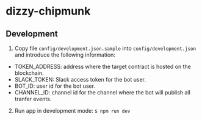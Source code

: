 # dizzy-chipmunk

Development
-----------

1. Copy file `config/development.json.sample` into `config/development.json` and introduce the following information:
  - TOKEN_ADDRESS: address where the target contract is hosted on the blockchain.
  - SLACK_TOKEN: Slack access token for the bot user.
  - BOT_ID: user id for the bot user.
  - CHANNEL_ID: channel id for the channel where the bot will publish all tranfer events.

2. Run app in development mode: `$ npm run dev`
